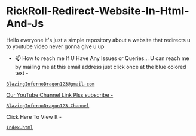 # RickRoll-Redirect-Website-In-Html-And-Js
Hello everyone it's just a simple repository about a website that redirects u to youtube video never gonna give u up

- 📫 How to reach me If U Have Any Issues or Queries... U can reach me by mailing me at this email address just click once at the blue colored text - <a href="mailto:bibhabbarua@gmail.com">
```
BlazingInfernoDragon123@gmail.com
```

Our YouTube Channel Link Plss subscribe -
<a href="https://youtube.com/channel/UC94rjmYz21IBREgkLaQ7NVA">
```
BlazingInfernoDragon123 Channel
```
</a>

Click Here To View It -
<a href="https://youtube.com/channel/UC94rjmYz21IBREgkLaQ7NVA">
```
Index.html
```
</a>

